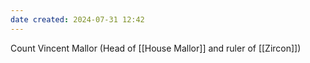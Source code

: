 ```yaml
---
date created: 2024-07-31 12:42
---
```


Count Vincent Mallor
(Head of [[House Mallor]] and ruler of [[Zircon]])
